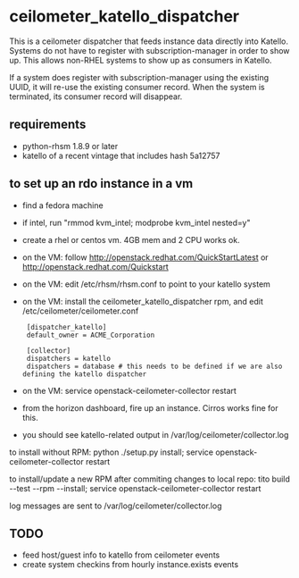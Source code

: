 ceilometer_katello_dispatcher
=============================

This is a ceilometer dispatcher that feeds instance data directly into Katello. Systems do not have to register with subscription-manager in order to show up. This allows non-RHEL systems to show up as consumers in Katello.

If a system does register with subscription-manager using the existing UUID, it will re-use the existing consumer record. When the system is terminated, its consumer record will disappear.

requirements
------------
* python-rhsm 1.8.9 or later
* katello of a recent vintage that includes hash 5a12757


to set up an rdo instance in a vm
---------------------------------

 * find a fedora machine
 * if intel, run "rmmod kvm_intel; modprobe kvm_intel nested=y"
 * create a rhel or centos vm. 4GB mem and 2 CPU works ok.
 * on the VM: follow http://openstack.redhat.com/QuickStartLatest or http://openstack.redhat.com/Quickstart
 * on the VM: edit /etc/rhsm/rhsm.conf to point to your katello system
 * on the VM: install the ceilometer_katello_dispatcher rpm, and edit /etc/ceilometer/ceilometer.conf

        [dispatcher_katello]
        default_owner = ACME_Corporation

        [collector]
        dispatchers = katello 
        dispatchers = database # this needs to be defined if we are also defining the katello dispatcher

 * on the VM: service openstack-ceilometer-collector restart
 * from the horizon dashboard, fire up an instance. Cirros works fine for this.
 * you should see katello-related output in /var/log/ceilometer/collector.log

to install without RPM: python ./setup.py install; service openstack-ceilometer-collector restart

to install/update a new RPM after commiting changes to local repo: tito build --test --rpm --install; service openstack-ceilometer-collector restart

log messages are sent to /var/log/ceilometer/collector.log

TODO
----

 * feed host/guest info to katello from ceilometer events
 * create system checkins from hourly instance.exists events
